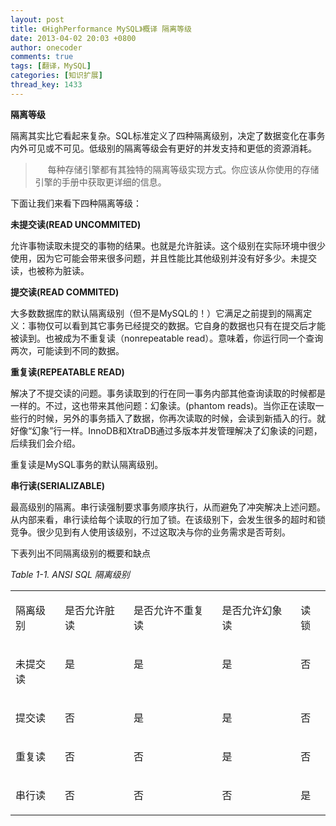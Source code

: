 ```yaml
---
layout: post
title: 《HighPerformance MySQL》概译 隔离等级
date: 2013-04-02 20:03 +0800
author: onecoder
comments: true
tags: [翻译，MySQL]
categories: [知识扩展]
thread_key: 1433
---
```

<p>
	<strong>隔离等级</strong></p>
<p class="p1">
	隔离其实比它看起来复杂。SQL标准定义了四种隔离级别，决定了数据变化在事务内外可见或不可见。低级别的隔离等级会有更好的并发支持和更低的资源消耗。</p>
<blockquote>
	<p class="p1">
		&nbsp; &nbsp; &nbsp;每种存储引擎都有其独特的隔离等级实现方式。你应该从你使用的存储引擎的手册中获取更详细的信息。</p>
</blockquote>
<p class="p1">
	下面让我们来看下四种隔离等级：</p>
<p class="p1">
	<strong>未提交读(READ UNCOMMITED)</strong></p>
<p class="p1">
	允许事物读取未提交的事物的结果。也就是允许脏读。这个级别在实际环境中很少使用，因为它可能会带来很多问题，并且性能比其他级别并没有好多少。未提交读，也被称为脏读。</p>
<p class="p1">
	<strong>提交读(READ COMMITED)</strong></p>
<p class="p1">
	大多数数据库的默认隔离级别（但不是MySQL的！）它满足之前提到的隔离定义：事物仅可以看到其它事务已经提交的数据。它自身的数据也只有在提交后才能被读到。也被成为不重复读（nonrepeatable read）。意味着，你运行同一个查询两次，可能读到不同的数据。</p>
<p class="p1">
	<strong>重复读(REPEATABLE READ)</strong></p>
<p class="p1">
	解决了不提交读的问题。事务读取到的行在同一事务内部其他查询读取的时候都是一样的。不过，这也带来其他问题：幻象读。(phantom reads)。当你正在读取一些行的时候，另外的事务插入了数据，你再次读取的时候，会读到新插入的行。就好像&ldquo;幻象&rdquo;行一样。InnoDB和XtraDB通过多版本并发管理解决了幻象读的问题，后续我们会介绍。</p>
<p class="p1">
	重复读是MySQL事务的默认隔离级别。</p>
<p class="p1">
	<strong>串行读(SERIALIZABLE)</strong></p>
<p class="p1">
	最高级别的隔离。串行读强制要求事务顺序执行，从而避免了冲突解决上述问题。从内部来看，串行读给每个读取的行加了锁。在该级别下，会发生很多的超时和锁竞争。很少见到有人使用该级别，不过这取决与你的业务需求是否苛刻。</p>
<p class="p1">
	下表列出不同隔离级别的概要和缺点</p>
<p class="p3">
	<i>Table 1-1. ANSI SQL 隔离级别</i></p>
<table cellpadding="0" cellspacing="0" class="t1" width="782.0">
	<tbody>
		<tr>
			<td class="td1" valign="top">
				<p class="p3">
					隔离级别</p>
			</td>
			<td class="td2" valign="top">
				<p class="p3">
					是否允许脏读</p>
			</td>
			<td class="td3" valign="top">
				<p class="p4">
					是否允许不重复读</p>
			</td>
			<td class="td4" valign="top">
				<p class="p5">
					是否允许幻象读</p>
			</td>
			<td class="td5" valign="top">
				<p class="p4">
					读锁</p>
			</td>
		</tr>
		<tr>
			<td class="td1" valign="top">
				<p class="p4">
					未提交读</p>
			</td>
			<td class="td2" valign="top">
				<p class="p4">
					是</p>
			</td>
			<td class="td3" valign="top">
				<p class="p4">
					是</p>
			</td>
			<td class="td4" valign="top">
				<p class="p4">
					是</p>
			</td>
			<td class="td5" valign="top">
				<p class="p4">
					否</p>
			</td>
		</tr>
		<tr>
			<td class="td1" valign="top">
				<p class="p4">
					提交读</p>
			</td>
			<td class="td2" valign="top">
				<p class="p4">
					否</p>
			</td>
			<td class="td3" valign="top">
				<p class="p4">
					是</p>
			</td>
			<td class="td4" valign="top">
				<p class="p4">
					是</p>
			</td>
			<td class="td5" valign="top">
				<p class="p4">
					否</p>
			</td>
		</tr>
		<tr>
			<td class="td1" valign="top">
				<p class="p4">
					重复读</p>
			</td>
			<td class="td2" valign="top">
				<p class="p4">
					否</p>
			</td>
			<td class="td3" valign="top">
				<p class="p4">
					否</p>
			</td>
			<td class="td4" valign="top">
				<p class="p4">
					是</p>
			</td>
			<td class="td5" valign="top">
				<p class="p4">
					否</p>
			</td>
		</tr>
		<tr>
			<td class="td1" valign="top">
				<p class="p4">
					串行读</p>
			</td>
			<td class="td2" valign="top">
				<p class="p4">
					否</p>
			</td>
			<td class="td3" valign="top">
				<p class="p4">
					否</p>
			</td>
			<td class="td4" valign="top">
				<p class="p4">
					否</p>
			</td>
			<td class="td5" valign="top">
				<p class="p4">
					是</p>
			</td>
		</tr>
	</tbody>
</table>
<p>
	&nbsp;</p>

